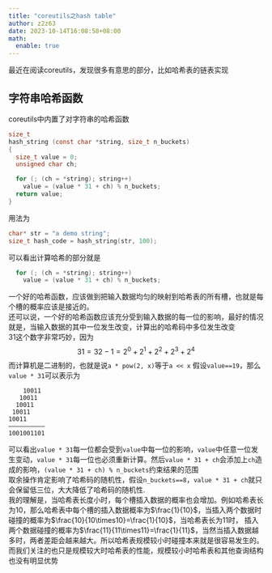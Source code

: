 ```yaml
---
title: "coreutils之hash table"
author: z2z63
date: 2023-10-14T16:08:58+08:00
math:
  enable: true
---
```

最近在阅读coreutils，发现很多有意思的部分，比如哈希表的链表实现
## 字符串哈希函数
coreutils中内置了对字符串的哈希函数
```c
size_t
hash_string (const char *string, size_t n_buckets)
{
  size_t value = 0;
  unsigned char ch;

  for (; (ch = *string); string++)
    value = (value * 31 + ch) % n_buckets;
  return value;
}
```
用法为
```c
char* str = "a demo string";
size_t hash_code = hash_string(str, 100);
```
可以看出计算哈希的部分就是
```c
  for (; (ch = *string); string++)
    value = (value * 31 + ch) % n_buckets;
```
一个好的哈希函数，应该做到把输入数据均匀的映射到哈希表的所有槽，也就是每个槽的概率应该是接近的。  
还可以说，一个好的哈希函数应该充分受到输入数据的每一位的影响，最好的情况就是，当输入数据的其中一位发生改变，计算出的哈希码中多位发生改变  
31这个数字非常巧妙，因为
$$
31 = 32 - 1 = 2^0 + 2^1 + 2^2 + 2^3 + 2^4
$$
而计算机是二进制的，也就是说`a * pow(2, x)`等于`a << x`
假设`value==19`，那么`value * 31`可以表示为
```text
    10011
   10011
  10011
 10011
10011
——————————
1001001101
```
可以看出`value * 31`每一位都会受到`value`中每一位的影响，`value`中任意一位发生变动，`value * 31`每一位也必须重新计算。然后`value * 31 + ch`会添加上`ch`造成的影响，`(value * 31 + ch) % n_buckets`约束结果的范围  
取余操作肯定影响了哈希码的随机性，假设`n_buckets==8`，`value * 31 + ch`就只会保留低三位，大大降低了哈希码的随机性.  
我的理解是，当哈希表长度小时，每个槽插入数据的概率也会增加。例如哈希表长为10，那么哈希表中每个槽的插入数据概率为$\frac{1}{10}$，当插入两个数据时碰撞的概率为$\frac{10}{10\times10}=\frac{1}{10}$，当哈希表长为11时， 插入两个数据碰撞的概率为$\frac{11}{11\times11}=\frac{1}{11}$，当然当插入数据越多时，两者差距会越来越大。所以哈希表规模较小时碰撞本来就是很容易发生的。而我们关注的也只是规模较大时哈希表的性能，规模较小时哈希表和其他查询结构也没有明显优势
